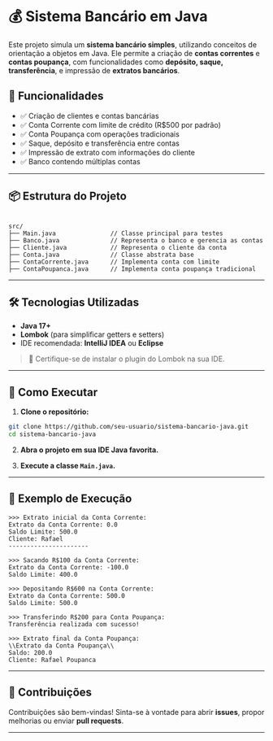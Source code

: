 # 💰 Sistema Bancário em Java

Este projeto simula um **sistema bancário simples**, utilizando conceitos de orientação a objetos em Java. Ele permite a criação de **contas correntes** e **contas poupança**, com funcionalidades como **depósito, saque, transferência**, e impressão de **extratos bancários**.

## 📌 Funcionalidades

- ✅ Criação de clientes e contas bancárias
- ✅ Conta Corrente com limite de crédito (R$500 por padrão)
- ✅ Conta Poupança com operações tradicionais
- ✅ Saque, depósito e transferência entre contas
- ✅ Impressão de extrato com informações do cliente
- ✅ Banco contendo múltiplas contas

---

## 📦 Estrutura do Projeto

```

src/
├── Main.java               // Classe principal para testes
├── Banco.java              // Representa o banco e gerencia as contas
├── Cliente.java            // Representa o cliente da conta
├── Conta.java              // Classe abstrata base
├── ContaCorrente.java      // Implementa conta com limite
├── ContaPoupanca.java      // Implementa conta poupança tradicional

````

---

## 🛠️ Tecnologias Utilizadas

- **Java 17+**
- **Lombok** (para simplificar getters e setters)
- IDE recomendada: **IntelliJ IDEA** ou **Eclipse**

> 📌 Certifique-se de instalar o plugin do Lombok na sua IDE.

---

## 🚀 Como Executar

1. **Clone o repositório:**

```bash
git clone https://github.com/seu-usuario/sistema-bancario-java.git
cd sistema-bancario-java
````

2. **Abra o projeto em sua IDE Java favorita.**

3. **Execute a classe `Main.java`.**

---

## 🧪 Exemplo de Execução

```text
>>> Extrato inicial da Conta Corrente:
Extrato da Conta Corrente: 0.0
Saldo Limite: 500.0
Cliente: Rafael
----------------------

>>> Sacando R$100 da Conta Corrente:
Extrato da Conta Corrente: -100.0
Saldo Limite: 400.0

>>> Depositando R$600 na Conta Corrente:
Extrato da Conta Corrente: 500.0
Saldo Limite: 500.0

>>> Transferindo R$200 para Conta Poupança:
Transferência realizada com sucesso!

>>> Extrato final da Conta Poupança:
\\Extrato da Conta Poupança\\
Saldo: 200.0
Cliente: Rafael Poupanca
```

---

## 🤝 Contribuições

Contribuições são bem-vindas! Sinta-se à vontade para abrir **issues**, propor melhorias ou enviar **pull requests**.

---
